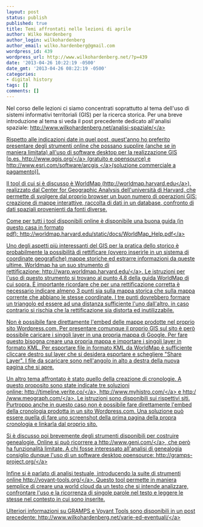```yaml
---
layout: post
status: publish
published: true
title: Temi affrontati nelle lezioni di aprile
author: Wilko Hardenberg
author_login: wilkohardenberg
author_email: wilko.hardenberg@gmail.com
wordpress_id: 439
wordpress_url: http://www.wilkohardenberg.net/?p=439
date: '2013-04-26 10:22:19 -0500'
date_gmt: '2013-04-26 08:22:19 -0500'
categories:
- digital history
tags: []
comments: []
---
```

<p>Nel corso delle lezioni ci siamo concentrati soprattutto al tema dell'uso di sistemi informativi territoriali (GIS) per la ricerca storica. Per una breve introduzione al tema si veda il post precedente dedicato all'analisi spaziale:&nbsp;<a href="http:&#47;&#47;www.wilkohardenberg.net&#47;analisi-spaziale&#47;">http:&#47;&#47;www.wilkohardenberg.net&#47;analisi-spaziale&#47;<&#47;a></p>
<p>Rispetto alle indicazioni date in quel post, quest'anno ho preferito presentare degli strumenti online che possano supplire (anche se in maniera limitata) all'uso di software desktop per la realizzazione GIS [p.es.&nbsp;<a href="http:&#47;&#47;www.qgis.org&#47;">http:&#47;&#47;www.qgis.org&#47;<&#47;a>&nbsp;(gratuito e opensource) e <a href="http:&#47;&#47;www.esri.com&#47;software&#47;arcgis " target="_blank">http:&#47;&#47;www.esri.com&#47;software&#47;arcgis&nbsp;<&#47;a>(soluzione commerciale a pagamento)].</p>
<p>Il tool di cui si &egrave; discusso &egrave; WorldMap (<a href="http:&#47;&#47;worldmap.harvard.edu&#47;">http:&#47;&#47;worldmap.harvard.edu<&#47;a>), realizzato dal&nbsp;Center for Geographic Analysis dell'universit&agrave; di Harvard, che permette di svolgere dal proprio browser un buon numero di operazioni GIS: creazione di mappe interattive, raccolta di dati in un database, confronto di dati spaziali provenienti da fonti diverse.</p>
<p>Come per tutti i tool disponibili online &egrave; disponibile una buona guida (in questo casa in formato pdf):&nbsp;<a href="http:&#47;&#47;worldmap.harvard.edu&#47;static&#47;docs&#47;WorldMap_Help.pdf">http:&#47;&#47;worldmap.harvard.edu&#47;static&#47;docs&#47;WorldMap_Help.pdf<&#47;a></p>
<p>Uno degli aspetti pi&ugrave; interessanti del GIS per la pratica dello storico &egrave; probabilmente la possibilit&agrave; di rettificare (ovvero inserirle in un sistema di coordinate geografiche) mappe storiche ed estrarre informazioni da queste ultime. Worldmap ha un suo strumento di rettificazione:&nbsp;<a href="http:&#47;&#47;warp.worldmap.harvard.edu&#47;">http:&#47;&#47;warp.worldmap.harvard.edu&#47;<&#47;a>. Le istruzioni per l'uso di questo strumento si trovano al punto 4.8 della guida WorldMap di cui sopra. &Egrave; importante ricordare che per una rettificazione corretta &egrave; necessario indicare almeno 3 punti sia sulla mappa storica che sulla mappa corrente che abbiano le stesse coordinate. I tre punti dovrebbero formare un triangolo ed essere ad una distanza sufficiente l'uno dall'altro. in caso contrario si rischia che la rettificazione sia distorta ed inutilizzabile.</p>
<p>Non &egrave; possibile fare direttamente l'embed delle mappe prodotte nel proprio sito Wordpress.com. Per presentare comunque il proprio GIS sul sito &egrave; per&ograve; possibile caricare i singoli layer in una propria mappa di Google. Per fare questo bisogna creare una propria mappa e importare i singoli layer in formato KML. Per esportare file in formato KML da WorldMap &egrave; sufficiente cliccare destro sul layer che si desidera esportare e schegliere "Share Layer". I file da scaricare sono nell'angolo in alto a destra della nuova pagina che si apre.</p>
<p>Un altro tema affrontato &egrave; stato quello della creazione di cronologie. A questo proposito sono state indicate tre soluzioni online:&nbsp;<a href="http:&#47;&#47;timeline.verite.co&#47;">http:&#47;&#47;timeline.verite.co&#47;<&#47;a>,&nbsp;<a href="http:&#47;&#47;www.myhistro.com&#47;">http:&#47;&#47;www.myhistro.com&#47;<&#47;a>&nbsp;e&nbsp;<a href="http:&#47;&#47;www.meograph.com&#47;">http:&#47;&#47;www.meograph.com&#47;<&#47;a>. Le istruzioni sono disponibili sui rispettivi siti. Purtroppo anche in questo caso non &egrave; possibile fare direttamente l'embed della cronologia prodotta in un sito Wordpress.com. Una soluzione pu&ograve; essere quella di fare uno screenshot della prima pagina della propra cronologia e linkarla dal proprio sito.</p>
<p>Si &egrave; discusso poi brevemente degli strumenti disponibili per costruire genealogie. Online si pu&ograve; ricorrere a&nbsp;<a href="http:&#47;&#47;www.geni.com&#47;">http:&#47;&#47;www.geni.com&#47;<&#47;a>, che per&ograve; ha funzionalit&agrave; limitate. A chi fosse interessato all'analisi di genealogia consiglio dunque l'uso di un software desktop opensource:&nbsp;<a href="http:&#47;&#47;gramps-project.org&#47;">http:&#47;&#47;gramps-project.org&#47;<&#47;a></p>
<p>Infine si &egrave; parlato di analisi testuale, introducendo la suite di strumenti online&nbsp;<a href="http:&#47;&#47;voyant-tools.org&#47;">http:&#47;&#47;voyant-tools.org&#47;<&#47;a>. Questo tool permette in maniera semplice di creare una world cloud da un testo che si intende analizzare, confrontare l'uso e la ricorrenza di singole parole nel testo e leggere le stesse nel contesto in cui sono inserite.</p>
<p>Ulteriori informazioni su GRAMPS e Voyant Tools sono disponibili in un post precedente:&nbsp;<a href="http:&#47;&#47;www.wilkohardenberg.net&#47;varie-ed-eventuali&#47;">http:&#47;&#47;www.wilkohardenberg.net&#47;varie-ed-eventuali&#47;<&#47;a></p>
